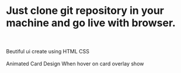 <h1>Just clone git repository in your machine and go live with browser.</h1>
<br><br>
Beutiful ui create using HTML CSS
<br><br>
Animated Card Design When hover on card overlay show
<br><br<
![Screenshot 2024-05-14 111635](https://github.com/sahilshekh541/FrontEnd-Animated-Card/assets/153481960/e8f06a9b-9012-4bec-a7ee-9a52f8b8045f)
![CardDesign-Personal-MicrosoftEdge2024-05-1411-04-05-ezgif com-video-to-gif-converter](https://github.com/sahilshekh541/FrontEnd-Animated-Card/assets/153481960/8b78acbf-64bd-47aa-a919-c772475bf0f0)
